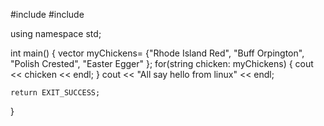 #include <iostream>
#include <vector>
  
using namespace std;

int main()
{
	vector <string> myChickens=
		{"Rhode Island Red",
		"Buff Orpington",
		"Polish Crested",
		"Easter Egger"
		};
	for(string chicken: myChickens)
	{
		cout << chicken << endl;
	}
	cout << "All say hello from linux" << endl;
	
	return EXIT_SUCCESS;
}
